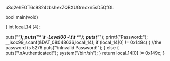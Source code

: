 uSq2ehEGT6c9S24zbshexZQBXUGrncxn5sD5QfGL

bool main(void)

{
  int local_14 [4];
  
  puts("***********************************");
  puts("* \t     -Level00 -\t\t  *");
  puts("***********************************");
  printf("Password:");
  __isoc99_scanf(&DAT_08048636,local_14);
  if (local_14[0] != 0x149c) { //the password is 5276
    puts("\nInvalid Password!");
  }
  else {
    puts("\nAuthenticated!");
    system("/bin/sh");
  }
  return local_14[0] != 0x149c;
}
